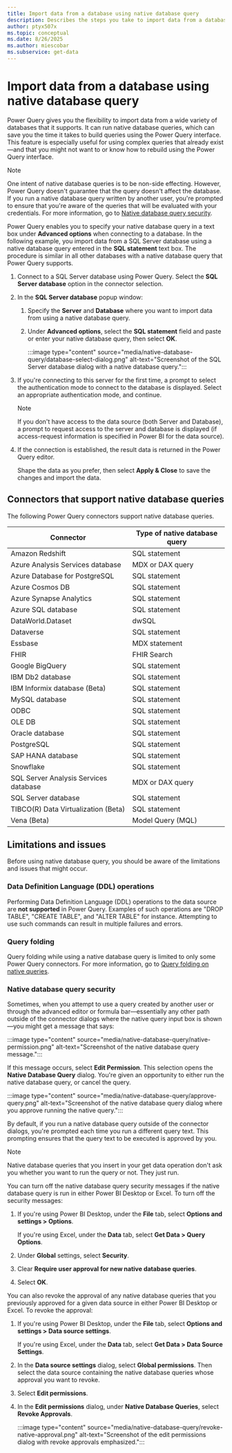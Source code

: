 ```yaml
---
title: Import data from a database using native database query
description: Describes the steps you take to import data from a database using a native database query
author: ptyx507x
ms.topic: conceptual
ms.date: 8/26/2025
ms.author: miescobar
ms.subservice: get-data
---
```


# Import data from a database using native database query

Power Query gives you the flexibility to import data from a wide variety of databases that it supports. It can run native database queries, which can save you the time it takes to build queries using the Power Query interface. This feature is especially useful for using complex queries that already exist&mdash;and that you might not want to or know how to rebuild using the Power Query interface.

> [!NOTE]
> One intent of native database queries is to be non-side effecting. However, Power Query doesn't guarantee that the query doesn't affect the database. If you run a native database query written by another user, you're prompted to ensure that you're aware of the queries that will be evaluated with your credentials. For more information, go to [Native database query security](#native-database-query-security).

Power Query enables you to specify your native database query in a text box under **Advanced options** when connecting to a database. In the following example, you import data from a SQL Server database using a native database query entered in the **SQL statement** text box. The procedure is similar in all other databases with a native database query that Power Query supports.

1. Connect to a SQL Server database using Power Query. Select the **SQL Server database** option in the connector selection.

2. In the **SQL Server database** popup window:

   1. Specify the **Server** and **Database** where you want to import data from using a native database query.

   2. Under **Advanced options**, select the **SQL statement** field and paste or enter your native database query, then select **OK**.

      :::image type="content" source="media/native-database-query/database-select-dialog.png" alt-text="Screenshot of the SQL Server database dialog with a native database query.":::

3. If you're connecting to this server for the first time, a prompt to select the authentication mode to connect to the database is displayed. Select an appropriate authentication mode, and continue.

   > [!NOTE]
   > If you don't have access to the data source (both Server and Database), a prompt to request access to the server and database is displayed (if access-request information is specified in Power BI for the data source).

4. If the connection is established, the result data is returned in the Power Query editor.

   Shape the data as you prefer, then select **Apply & Close** to save the changes and import the data.

## Connectors that support native database queries

The following Power Query connectors support native database queries.

| Connector | Type of native database query |
| --- | --- |
| Amazon Redshift | SQL statement |
| Azure Analysis Services database | MDX or DAX query |
| Azure Database for PostgreSQL | SQL statement |
| Azure Cosmos DB | SQL statement |
| Azure Synapse Analytics | SQL statement |
| Azure SQL database | SQL statement |
| DataWorld.Dataset | dwSQL |
| Dataverse | SQL statement |
| Essbase | MDX statement |
| FHIR | FHIR Search |
| Google BigQuery | SQL statement |
| IBM Db2 database | SQL statement |
| IBM Informix database (Beta) | SQL statement |
| MySQL database | SQL statement |
| ODBC | SQL statement |
| OLE DB | SQL statement |
| Oracle database | SQL statement |
| PostgreSQL | SQL statement |
| SAP HANA database | SQL statement |
| Snowflake | SQL statement |
| SQL Server Analysis Services database | MDX or DAX query |
| SQL Server database | SQL statement |
| TIBCO(R) Data Virtualization (Beta) | SQL statement |
| Vena (Beta) | Model Query (MQL) |

## Limitations and issues

Before using native database query, you should be aware of the limitations and issues that might occur.

### Data Definition Language (DDL) operations

Performing Data Definition Language (DDL) operations to the data source are **not supported** in Power Query. Examples of such operations are "DROP TABLE", "CREATE TABLE", and "ALTER TABLE" for instance. Attempting to use such commands can result in multiple failures and errors.

### Query folding

Query folding while using a native database query is limited to only some Power Query connectors. For more information, go to [Query folding on native queries](native-query-folding.md).

### Native database query security

Sometimes, when you attempt to use a query created by another user or through the advanced editor or formula bar&mdash;essentially any other path outside of the connector dialogs where the native query input box is shown&mdash;you might get a message that says:

:::image type="content" source="media/native-database-query/native-permission.png" alt-text="Screenshot of the native database query message.":::

If this message occurs, select **Edit Permission**. This selection opens the **Native Database Query** dialog. You're given an opportunity to either run the native database query, or cancel the query.

:::image type="content" source="media/native-database-query/approve-query.png" alt-text="Screenshot of the native database query dialog where you approve running the native query.":::

By default, if you run a native database query outside of the connector dialogs, you're prompted each time you run a different query text. This prompting ensures that the query text to be executed is approved by you.

> [!NOTE]
> Native database queries that you insert in your get data operation don't ask you whether you want to run the query or not. They just run.

You can turn off the native database query security messages if the native database query is run in either Power BI Desktop or Excel. To turn off the security messages:

1. If you're using Power BI Desktop, under the **File** tab, select **Options and settings > Options**.

   If you're using Excel, under the **Data** tab, select **Get Data > Query Options**.

2. Under **Global** settings, select **Security**.

3. Clear **Require user approval for new native database queries**.

4. Select **OK**.

You can also revoke the approval of any native database queries that you previously approved for a given data source in either Power BI Desktop or Excel. To revoke the approval:

1. If you're using Power BI Desktop, under the **File** tab, select **Options and settings > Data source settings**.

   If you're using Excel, under the **Data** tab, select **Get Data > Data Source Settings**.

2. In the **Data source settings** dialog, select **Global permissions**. Then select the data source containing the native database queries whose approval you want to revoke.

3. Select **Edit permissions**.

4. In the **Edit permissions** dialog, under **Native Database Queries**, select **Revoke Approvals**.

   :::image type="content" source="media/native-database-query/revoke-native-approval.png" alt-text="Screenshot of the edit permissions dialog with revoke approvals emphasized.":::
